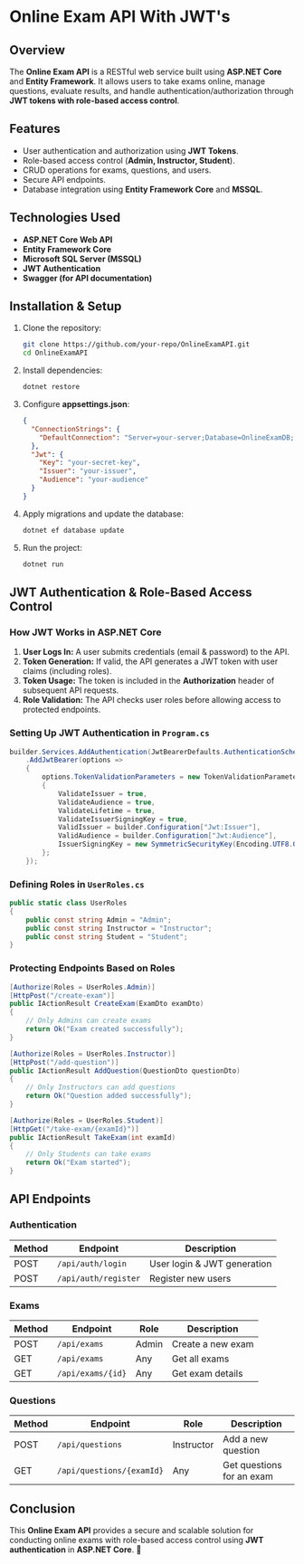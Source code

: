 
# Online Exam API With JWT's

## Overview

The **Online Exam API** is a RESTful web service built using **ASP.NET Core** and **Entity Framework**. It allows users to take exams online, manage questions, evaluate results, and handle authentication/authorization through **JWT tokens with role-based access control**.

## Features

- User authentication and authorization using **JWT Tokens**.
- Role-based access control (**Admin, Instructor, Student**).
- CRUD operations for exams, questions, and users.
- Secure API endpoints.
- Database integration using **Entity Framework Core** and **MSSQL**.

## Technologies Used

- **ASP.NET Core Web API**
- **Entity Framework Core**
- **Microsoft SQL Server (MSSQL)**
- **JWT Authentication**
- **Swagger (for API documentation)**

## Installation & Setup

1. Clone the repository:
   ```bash
   git clone https://github.com/your-repo/OnlineExamAPI.git
   cd OnlineExamAPI
   ```
2. Install dependencies:
   ```bash
   dotnet restore
   ```
3. Configure **appsettings.json**:
   ```json
   {
     "ConnectionStrings": {
       "DefaultConnection": "Server=your-server;Database=OnlineExamDB;User Id=your-user;Password=your-password;"
     },
     "Jwt": {
       "Key": "your-secret-key",
       "Issuer": "your-issuer",
       "Audience": "your-audience"
     }
   }
   ```
4. Apply migrations and update the database:
   ```bash
   dotnet ef database update
   ```
5. Run the project:
   ```bash
   dotnet run
   ```

## JWT Authentication & Role-Based Access Control

### How JWT Works in ASP.NET Core

1. **User Logs In:** A user submits credentials (email & password) to the API.
2. **Token Generation:** If valid, the API generates a JWT token with user claims (including roles).
3. **Token Usage:** The token is included in the **Authorization** header of subsequent API requests.
4. **Role Validation:** The API checks user roles before allowing access to protected endpoints.

### Setting Up JWT Authentication in `Program.cs`

```csharp
builder.Services.AddAuthentication(JwtBearerDefaults.AuthenticationScheme)
    .AddJwtBearer(options =>
    {
        options.TokenValidationParameters = new TokenValidationParameters
        {
            ValidateIssuer = true,
            ValidateAudience = true,
            ValidateLifetime = true,
            ValidateIssuerSigningKey = true,
            ValidIssuer = builder.Configuration["Jwt:Issuer"],
            ValidAudience = builder.Configuration["Jwt:Audience"],
            IssuerSigningKey = new SymmetricSecurityKey(Encoding.UTF8.GetBytes(builder.Configuration["Jwt:Key"]))
        };
    });
```

### Defining Roles in `UserRoles.cs`

```csharp
public static class UserRoles
{
    public const string Admin = "Admin";
    public const string Instructor = "Instructor";
    public const string Student = "Student";
}
```

### Protecting Endpoints Based on Roles

```csharp
[Authorize(Roles = UserRoles.Admin)]
[HttpPost("/create-exam")]
public IActionResult CreateExam(ExamDto examDto)
{
    // Only Admins can create exams
    return Ok("Exam created successfully");
}

[Authorize(Roles = UserRoles.Instructor)]
[HttpPost("/add-question")]
public IActionResult AddQuestion(QuestionDto questionDto)
{
    // Only Instructors can add questions
    return Ok("Question added successfully");
}

[Authorize(Roles = UserRoles.Student)]
[HttpGet("/take-exam/{examId}")]
public IActionResult TakeExam(int examId)
{
    // Only Students can take exams
    return Ok("Exam started");
}
```

## API Endpoints

### Authentication

| Method | Endpoint             | Description                 |
| ------ | -------------------- | --------------------------- |
| POST   | `/api/auth/login`    | User login & JWT generation |
| POST   | `/api/auth/register` | Register new users          |

### Exams

| Method | Endpoint          | Role  | Description       |
| ------ | ----------------- | ----- | ----------------- |
| POST   | `/api/exams`      | Admin | Create a new exam |
| GET    | `/api/exams`      | Any   | Get all exams     |
| GET    | `/api/exams/{id}` | Any   | Get exam details  |

### Questions

| Method | Endpoint                  | Role       | Description               |
| ------ | ------------------------- | ---------- | ------------------------- |
| POST   | `/api/questions`          | Instructor | Add a new question        |
| GET    | `/api/questions/{examId}` | Any        | Get questions for an exam |

## Conclusion

This **Online Exam API** provides a secure and scalable solution for conducting online exams with role-based access control using **JWT authentication** in **ASP.NET Core**. 🚀

